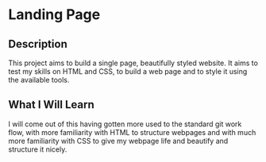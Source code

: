 # Landing Page

## Description
This project aims to build a single page, beautifully styled website.
It aims to test my skills on HTML and CSS, to build a web page and to
style it using the available tools.

## What I Will Learn
I will come out of this having gotten more used to the standard git
work flow, with more familiarity with HTML to structure webpages
and with much more familiarity with CSS to give my webpage life
and beautify and structure it nicely.